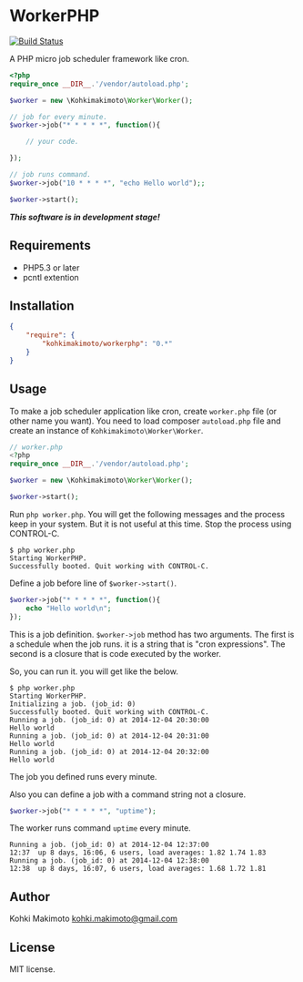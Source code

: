 # WorkerPHP

[![Build Status](https://travis-ci.org/kohkimakimoto/workerphp.svg?branch=master)](https://travis-ci.org/kohkimakimoto/workerphp)

A PHP micro job scheduler framework like cron.

```php
<?php
require_once __DIR__.'/vendor/autoload.php';

$worker = new \Kohkimakimoto\Worker\Worker();

// job for every minute.
$worker->job("* * * * *", function(){

    // your code.

});

// job runs command.
$worker->job("10 * * * *", "echo Hello world");;

$worker->start();
```

***This software is in development stage!***

## Requirements

* PHP5.3 or later
* pcntl extention

## Installation

```json
{
    "require": {
        "kohkimakimoto/workerphp": "0.*"
    }
}
```

## Usage

To make a job scheduler application like cron, create `worker.php` file (or other name you want).
You need to load composer `autoload.php` file and create an instance of `Kohkimakimoto\Worker\Worker`.

```php
// worker.php
<?php
require_once __DIR__.'/vendor/autoload.php';

$worker = new \Kohkimakimoto\Worker\Worker();

$worker->start();
```

Run `php worker.php`. You will get the following messages and the process keep in your system. But it is not useful at this time. Stop the process using CONTROL-C.

```
$ php worker.php
Starting WorkerPHP.
Successfully booted. Quit working with CONTROL-C.
```

Define a job before line of `$worker->start()`.

```php
$worker->job("* * * * *", function(){
    echo "Hello world\n";
});
```

This is a job definition. `$worker->job` method has two arguments. The first is a schedule when the job runs. it is a string that is "cron expressions".
The second is a closure that is code executed by the worker.

So, you can run it. you will get like the below.

```
$ php worker.php
Starting WorkerPHP.
Initializing a job. (job_id: 0)
Successfully booted. Quit working with CONTROL-C.
Running a job. (job_id: 0) at 2014-12-04 20:30:00
Hello world
Running a job. (job_id: 0) at 2014-12-04 20:31:00
Hello world
Running a job. (job_id: 0) at 2014-12-04 20:32:00
Hello world
```

The job you defined runs every minute.

Also you can define a job with a command string not a closure.

```php
$worker->job("* * * * *", "uptime");
```

The worker runs command `uptime` every minute.

```
Running a job. (job_id: 0) at 2014-12-04 12:37:00
12:37  up 8 days, 16:06, 6 users, load averages: 1.82 1.74 1.83
Running a job. (job_id: 0) at 2014-12-04 12:38:00
12:38  up 8 days, 16:07, 6 users, load averages: 1.68 1.72 1.81
```

## Author

Kohki Makimoto <kohki.makimoto@gmail.com>

## License

MIT license.

